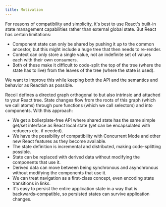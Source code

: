 ```yaml
---
title: Motivation
---
```


For reasons of compatibility and simplicity, it's best to use React's built-in state management capabilities rather than external global state. But React has certain limitations:

- Component state can only be shared by pushing it up to the common ancestor, but this might include a huge tree that then needs to re-render.
- Context can only store a single value, not an indefinite set of values each with their own consumers.
- Both of these make it difficult to code-split the top of the tree (where the state has to live) from the leaves of the tree (where the state is used).

We want to improve this while keeping both the API and the semantics and behavior as Reactish as possible.

Recoil defines a directed graph orthogonal to but also intrinsic and attached to your React tree. State changes flow from the roots of this graph (which we call atoms) through pure functions (which we call selectors) and into components. With this approach:

- We get a boilerplate-free API where shared state has the same simple get/set interface as React local state (yet can be encapsulated with reducers etc. if needed).
- We have the possibility of compatibility with Concurrent Mode and other new React features as they become available.
- The state definition is incremental and distributed, making code-splitting possible.
- State can be replaced with derived data without modifying the components that use it.
- Derived data can move between being synchronous and asynchronous without modifying the components that use it.
- We can treat navigation as a first-class concept, even encoding state transitions in links.
- It's easy to persist the entire application state in a way that is backwards-compatible, so persisted states can survive application changes.
